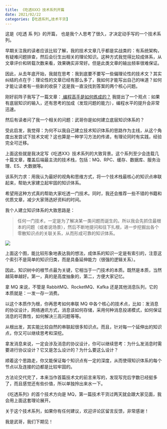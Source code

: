 ```yaml
---
title: 《吃透XXX》技术系列开篇
date: 2021/02/22
categories: [吃透系列,技术干货]
---
```


这是《吃透 系 列》的开篇， 也是我个人思考了很久，才决定动手写的一个技术系列。  

早期关注我的读者应该比较了解，我的技术文章几乎都是实战类的：有系统架构，有疑难问题排查，然后会衍生出相关的理论知识。这种方式我觉得比较成体系，从文章评价和转载次数来看，效果确实非常好。但是此类文章的输出频率很难保证。

<!-- more -->

因此，从去年底开始，我就在思考：我到底要不要写一些偏理论性的技术文？其实纠结的点在于：理论性的文章已经有那么多了，我如何才能写出自己的味道？如何才能让读者有一些新的收获？这是我一直没找到答案的两个核心问题。

刚好前阵子我写了一篇文章：[ 编程高手是如何练成的？](http://mp.weixin.qq.com/s?__biz=MzU2MTM4NDAwMw==&mid=2247488409&idx=1&sn=a49acf413b8a092d8df91c274251d7cc&chksm=fc78ccb5cb0f45a38abb1858420b47176d147e4b49c81df4aedd41e333938c0e71711eefefa1&scene=21#wechat_redirect)  我提出了一个观点：如果有底层知识的输入，还有思考的加成（发现问题的能力），编程水平的提升会非常迅速。

然后有读者问了我一个相关的问题：武哥你是如何建立底层知识体系的？

受此启发，我觉得：为何不以我自己建立技术知识体系的思路作为主线，从这个角度出发尝试下技术文呢？这也算是一种学习方法的传递，有理论同时有实践，经验完全可迁移。

上面这些就是我决定写《吃透XX》技术系列的大致背景。这个系列至少会连载几十篇文章，覆盖后端最主流的技术栈，包括：MQ、RPC、缓存、数据库、服务治理、ES、大数据等。  

该系列力求：用我认为最好的视角和思维方式，将一个技术栈最核心的知识点串联起来，帮助大家建立起牢固的知识体系。

希望用这种方式真的帮助大家吃透一门技术。同时，我还会推荐一些不错的书籍和优质文章，减少大家筛选好资料的时间。

我个人建立知识体系的大致思路是：

> 任何一门技术，一定是为了解决某一类问题而诞生的。所以我会先抓住最根本的问题（或者说场景），然后不断地提问和往下扎根，进一步挖掘出各个零散知识点的关联关系，从而形成可靠的知识体系。

![](https://oscimg.oschina.net/oscnet/06a62211-17fc-4003-808f-373944d0c1c2.png)

上面这个图，能比较形象地表达我的想法，成体系的知识一定是有索引的，注意这个索引不是简单的知识归类，而是具备延伸能力（很强的逻辑关系）。

因此，知识树中的根节点最为关键，它相当于一门技术的本质。既然是本质，当然越简单越好。第一，真的是高度抽象的，第二，方便大家记忆。

拿 MQ 来说，不管是 RabbitMQ、RocketMQ、Kafka 还是其他消息队列，它的本质就是：一发一存一消费。

以这个本质作为根，你再思考如何串联 MQ 中各个核心的技术点，比如：发消息的协议设计，网络通讯方式，消息该如何存储，采用何种消息投递模式，如何保证消息的可靠性，如何解决三高问题等等。

从根出发，其实能比较自然的串联起很多知识点。而且，针对每一个延伸出的知识点，你又可以继续思考和深挖。

拿发消息来说，一定会涉及消息的协议设计，你可以继续思考：为什么发消息时需要进行协议设计？它又是怎么设计的？为什么要这么设计？

顺着这个思路走，你又能保证每个知识点有一定的深度，从而使得知识体系的每个节点以及连接的边都是比较牢固的。

方法论交代完了，本来当作首篇技术文的前言来写的，发现写完后字数已经挺多了，而且感觉还有些价值，所以单独拎出来水一下。

《吃透系列》的首个技术方向是 MQ，第一篇技术干货过两天就会跟大家见面，我会用上面这套理论展开。

关于这个技术系列，如果你有任何建议，欢迎评论区留言反馈，非常感谢！

我是武哥，我们下期见！
